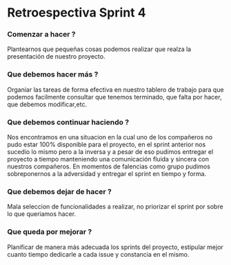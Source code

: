 # Retroespectiva Sprint 4
### Comenzar a hacer ?
  Plantearnos que pequeñas cosas podemos realizar que realza la presentación de nuestro proyecto.

### Que debemos hacer más ?
  Organiar las tareas de forma efectiva en nuestro tablero de trabajo para que podemos facilmente consultar que tenemos terminado, que falta por hacer, que debemos modificar,etc.

### Que debemos continuar haciendo ?
  Nos encontramos en una situacion en la cual uno de los compañeros no pudo estar 100% disponible para el proyecto, en el sprint anterior nos sucedio lo mismo pero a la inversa y a pesar de eso pudimos entregar el proyecto a tiempo manteniendo una comunicación fluida y sincera con nuestros compañeros. En momentos de falencias como grupo pudimos sobreponernos a la adversidad y entregar el sprint en tiempo y forma.

### Que debemos dejar de hacer ?
  Mala seleccion de funcionalidades a realizar, no priorizar el sprint por sobre lo que queriamos hacer.

### Que queda por mejorar ?
  Planificar de manera más adecuada los sprints del proyecto, estipular mejor cuanto tiempo dedicarle a cada issue y constancia en el mismo.